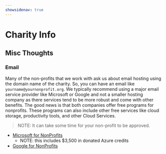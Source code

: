 ```yaml
---
showsidenav: true
---
```


# Charity Info

## Misc Thoughts

### Email

Many of the non-profits that we work with ask us about email hosting using the domain name of the charity. So, you can have an email like `yourname@yournonprofit.org`.  We typically recommend using a major email service provider like Microsoft or Google and not a smaller hosting company as there services tend to be more robust and come with other benefits. The good news is that both companies offer free programs for nonprofits. These programs can also include other free services like cloud storage, productivity tools, and other Cloud Services.

> NOTE: It can take some time for your non-profit to be approved.

 - [Microsoft for NonProfits](https://www.microsoft.com/en-us/nonprofits)
   - NOTE: this includes $3,500 in donated Azure credits
 - [Google for NonProfits](https://www.google.com/nonprofits)
